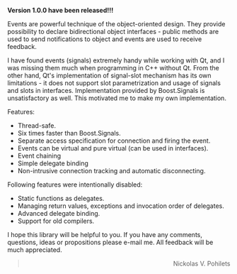 **Version 1.0.0 have been released!!!**

Events are powerful technique of the object-oriented design. They provide possibility to declare bidirectional object interfaces - public methods are used to send notifications to object and events are used to receive feedback.

I have found events (signals) extremely handy while working with Qt, and I was missing them much when programming in C++ without Qt. From the other hand, Qt's implementation of signal-slot mechanism has its own limitations - it does not support slot parametrization and usage of signals and slots in interfaces. Implementation provided by Boost.Signals is unsatisfactory as well. This motivated me to make my own implementation.

Features:
  * Thread-safe.
  * Six times faster than Boost.Signals.
  * Separate access specification for connection and firing the event.
  * Events can be virtual and pure virtual (can be used in interfaces).
  * Event chaining
  * Simple delegate binding
  * Non-intrusive connection tracking and automatic disconnecting.

Following features were intentionally disabled:
  * Static functions as delegates.
  * Managing return values, exceptions and invocation order of delegates.
  * Advanced delegate binding.
  * Support for old compilers.

I hope this library will be helpful to you. If you have any comments, questions, ideas or propositions please e-mail me. All feedback will be much appreciated.

> <p align='right'>Nickolas V. Pohilets</p>